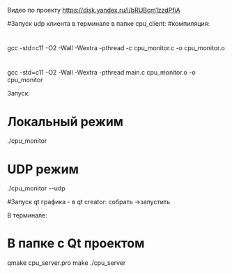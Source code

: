 Видео по проекту
https://disk.yandex.ru/i/bRUBcm1zzdPfiA

#Запуск udp клиента в терминале в папке cpu_client:
#компиляция:
#
gcc -std=c11 -O2 -Wall -Wextra -pthread -c cpu_monitor.c -o cpu_monitor.o
#
gcc -std=c11 -O2 -Wall -Wextra -pthread main.c cpu_monitor.o -o cpu_monitor


Запуск:
# Локальный режим
./cpu_monitor

# UDP режим
./cpu_monitor --udp



#Запуск qt графика - в qt creator:
собрать ->запустить

В терминале:
# В папке с Qt проектом
qmake cpu_server.pro
make
./cpu_server
